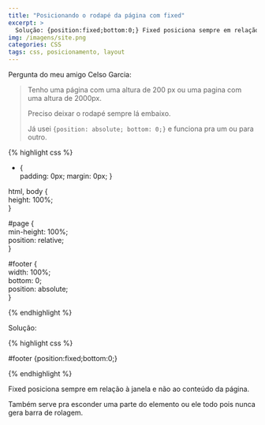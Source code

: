 ```yaml
---
title: "Posicionando o rodapé da página com fixed"
excerpt: >
  Solução: {position:fixed;bottom:0;} Fixed posiciona sempre em relação à janela e não ao conteúdo da página.
img: /imagens/site.png
categories: CSS
tags: css, posicionamento, layout
---
```


Pergunta do meu amigo Celso Garcia:

> Tenho uma página com uma altura de 200 px ou uma pagina com uma altura de 2000px.
> 
> Preciso deixar o rodapé sempre lá embaixo.
> 
> Já usei `{position: absolute; bottom: 0;}` e funciona pra um ou para outro.


{% highlight css %}

* {  
    padding: 0px;
    margin: 0px;
}  
  
html, body {  
    height: 100%;  
}  
 
#page {  
    min-height: 100%;  
    position: relative;  
}  
  
#footer {  
    width: 100%;  
    bottom: 0;  
    position: absolute;  
}  

{% endhighlight %}


Solução:


{% highlight css %}

#footer {position:fixed;bottom:0;}

{% endhighlight %}


Fixed posiciona sempre em relação à janela e não ao conteúdo da página.

Também serve pra esconder uma parte do elemento ou ele todo pois nunca gera barra de rolagem.